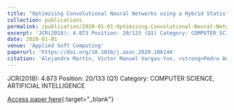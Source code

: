 ```yaml
---
title: "Optimising Convolutional Neural Networks using a Hybrid Statistically-driven Coral Reef Optimisation algorithm"
collection: publications
permalink: /publication/2020-01-01-Optimising-Convolutional-Neural-Networks-using-a-Hybrid-Statistically-driven-Coral-Reef-Optimisation
excerpt: 'JCR(2018): 4.873 Position: 20/133 (Q1) Category: COMPUTER SCIENCE, ARTIFICIAL INTELLIGENCE'
date: 2020-01-01
venue: 'Applied Soft Computing'
paperurl: 'https://doi.org/10.1016/j.asoc.2020.106144'
citation: 'Alejandro Martín, Víctor Manuel Vargas-Yun, <strong>Pedro Antonio Gutiérrez</strong>, David Camacho, César Hervás-Martínez, &quot;Optimising Convolutional Neural Networks using a Hybrid Statistically-driven Coral Reef Optimisation algorithm.&quot; Applied Soft Computing, Vol. Available online 8 Feb(In Press), 2020, pp.106144.'
---
```

JCR(2018): 4.873 Position: 20/133 (Q1) Category: COMPUTER SCIENCE, ARTIFICIAL INTELLIGENCE

[Access paper here](https://doi.org/10.1016/j.asoc.2020.106144){:target="_blank"}
